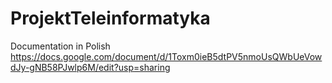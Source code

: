 # ProjektTeleinformatyka
Documentation in Polish
https://docs.google.com/document/d/1Toxm0ieB5dtPV5nmoUsQWbUeVowdJy-gNB58PJwlp6M/edit?usp=sharing
